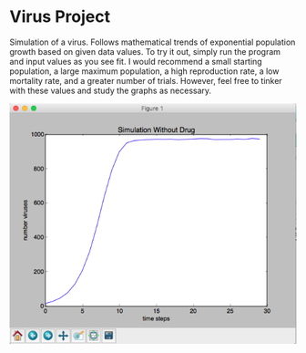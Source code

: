 # Virus Project
Simulation of a virus. Follows mathematical trends of exponential population growth based on given data values.
To try it out, simply run the program and input values as you see fit. I would recommend a small starting population,
a large maximum population, a high reproduction rate, a low mortality rate, and a greater number of trials. However,
feel free to tinker with these values and study the graphs as necessary.

![Alt text](SampleVirus.png)
